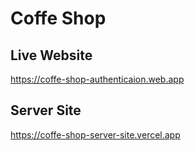 
# Coffe Shop


## Live Website

https://coffe-shop-authenticaion.web.app
## Server Site

https://coffe-shop-server-site.vercel.app

